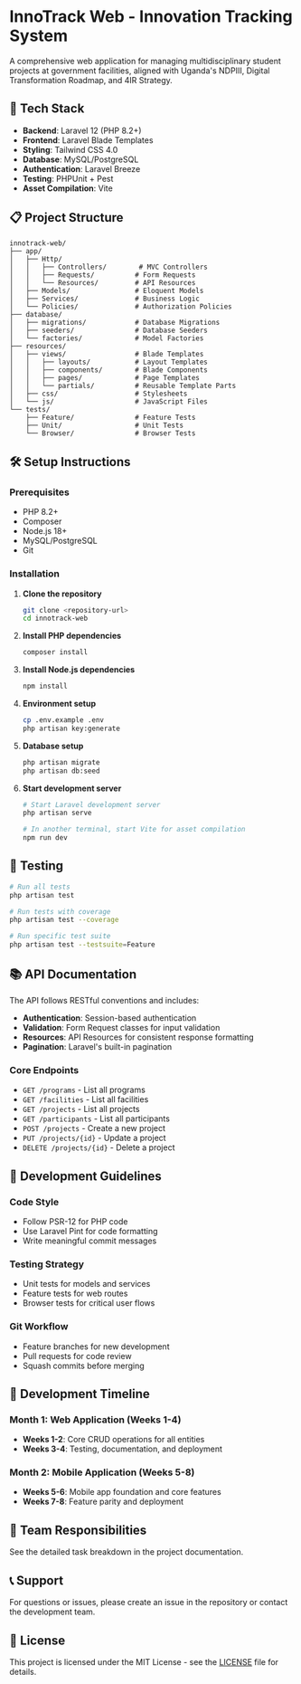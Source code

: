 # InnoTrack Web - Innovation Tracking System

A comprehensive web application for managing multidisciplinary student projects at government facilities, aligned with Uganda's NDPIII, Digital Transformation Roadmap, and 4IR Strategy.

## 🚀 Tech Stack

-   **Backend**: Laravel 12 (PHP 8.2+)
-   **Frontend**: Laravel Blade Templates
-   **Styling**: Tailwind CSS 4.0
-   **Database**: MySQL/PostgreSQL
-   **Authentication**: Laravel Breeze
-   **Testing**: PHPUnit + Pest
-   **Asset Compilation**: Vite

## 📋 Project Structure

```
innotrack-web/
├── app/
│   ├── Http/
│   │   ├── Controllers/        # MVC Controllers
│   │   ├── Requests/          # Form Requests
│   │   └── Resources/         # API Resources
│   ├── Models/                # Eloquent Models
│   ├── Services/              # Business Logic
│   └── Policies/              # Authorization Policies
├── database/
│   ├── migrations/            # Database Migrations
│   ├── seeders/               # Database Seeders
│   └── factories/             # Model Factories
├── resources/
│   ├── views/                 # Blade Templates
│   │   ├── layouts/           # Layout Templates
│   │   ├── components/        # Blade Components
│   │   ├── pages/             # Page Templates
│   │   └── partials/          # Reusable Template Parts
│   ├── css/                   # Stylesheets
│   └── js/                    # JavaScript Files
└── tests/
    ├── Feature/               # Feature Tests
    ├── Unit/                  # Unit Tests
    └── Browser/               # Browser Tests
```

## 🛠️ Setup Instructions

### Prerequisites

-   PHP 8.2+
-   Composer
-   Node.js 18+
-   MySQL/PostgreSQL
-   Git

### Installation

1. **Clone the repository**

    ```bash
    git clone <repository-url>
    cd innotrack-web
    ```

2. **Install PHP dependencies**

    ```bash
    composer install
    ```

3. **Install Node.js dependencies**

    ```bash
    npm install
    ```

4. **Environment setup**

    ```bash
    cp .env.example .env
    php artisan key:generate
    ```

5. **Database setup**

    ```bash
    php artisan migrate
    php artisan db:seed
    ```

6. **Start development server**

    ```bash
    # Start Laravel development server
    php artisan serve

    # In another terminal, start Vite for asset compilation
    npm run dev
    ```

## 🧪 Testing

```bash
# Run all tests
php artisan test

# Run tests with coverage
php artisan test --coverage

# Run specific test suite
php artisan test --testsuite=Feature
```

## 📚 API Documentation

The API follows RESTful conventions and includes:

-   **Authentication**: Session-based authentication
-   **Validation**: Form Request classes for input validation
-   **Resources**: API Resources for consistent response formatting
-   **Pagination**: Laravel's built-in pagination

### Core Endpoints

-   `GET /programs` - List all programs
-   `GET /facilities` - List all facilities
-   `GET /projects` - List all projects
-   `GET /participants` - List all participants
-   `POST /projects` - Create a new project
-   `PUT /projects/{id}` - Update a project
-   `DELETE /projects/{id}` - Delete a project

## 🎯 Development Guidelines

### Code Style

-   Follow PSR-12 for PHP code
-   Use Laravel Pint for code formatting
-   Write meaningful commit messages

### Testing Strategy

-   Unit tests for models and services
-   Feature tests for web routes
-   Browser tests for critical user flows

### Git Workflow

-   Feature branches for new development
-   Pull requests for code review
-   Squash commits before merging

## 📅 Development Timeline

### Month 1: Web Application (Weeks 1-4)

-   **Weeks 1-2**: Core CRUD operations for all entities
-   **Weeks 3-4**: Testing, documentation, and deployment

### Month 2: Mobile Application (Weeks 5-8)

-   **Weeks 5-6**: Mobile app foundation and core features
-   **Weeks 7-8**: Feature parity and deployment

## 👥 Team Responsibilities

See the detailed task breakdown in the project documentation.

## 📞 Support

For questions or issues, please create an issue in the repository or contact the development team.

## 📄 License

This project is licensed under the MIT License - see the [LICENSE](LICENSE) file for details.
